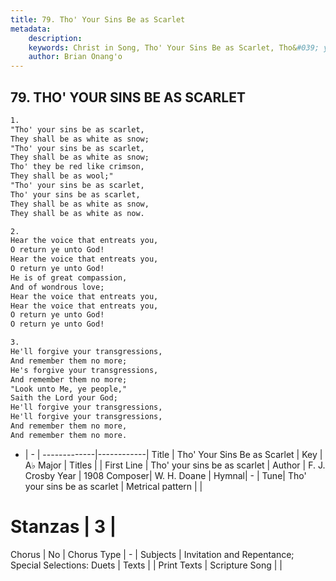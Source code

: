 ```yaml
---
title: 79. Tho' Your Sins Be as Scarlet
metadata:
    description: 
    keywords: Christ in Song, Tho' Your Sins Be as Scarlet, Tho&#039; your sins be as scarlet, 
    author: Brian Onang'o
---
```



## 79. THO' YOUR SINS BE AS SCARLET

```txt
1.
"Tho' your sins be as scarlet,
They shall be as white as snow;
"Tho' your sins be as scarlet,
They shall be as white as snow;
Tho' they be red like crimson,
They shall be as wool;"
"Tho' your sins be as scarlet,
Tho' your sins be as scarlet,
They shall be as white as snow,
They shall be as white as now.

2.
Hear the voice that entreats you,
O return ye unto God!
Hear the voice that entreats you,
O return ye unto God!
He is of great compassion,
And of wondrous love;
Hear the voice that entreats you,
Hear the voice that entreats you,
O return ye unto God!
O return ye unto God!

3.
He'll forgive your transgressions,
And remember them no more;
He's forgive your transgressions,
And remember them no more;
"Look unto Me, ye people,"
Saith the Lord your God;
He'll forgive your transgressions,
He'll forgive your transgressions,
And remember them no more,
And remember them no more.

```

- |   -  |
-------------|------------|
Title | Tho' Your Sins Be as Scarlet |
Key | A♭ Major |
Titles |  |
First Line | Tho&#039; your sins be as scarlet |
Author | F. J. Crosby
Year | 1908
Composer| W. H. Doane |
Hymnal|  - |
Tune| Tho&#039; your sins be as scarlet |
Metrical pattern | |
# Stanzas | 3 |
Chorus | No |
Chorus Type | - |
Subjects | Invitation and Repentance; Special Selections: Duets |
Texts |  |
Print Texts | 
Scripture Song |  |
  
